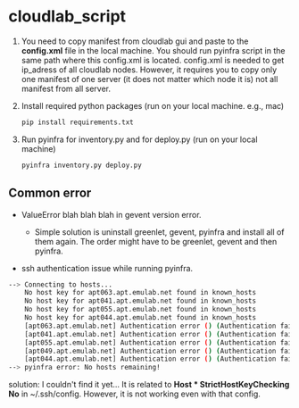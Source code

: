 # cloudlab_script

1. You need to copy manifest from cloudlab gui and paste to the **config.xml** file in the local machine. You should run pyinfra script in the same path where this config.xml is located. config.xml is needed to get ip_adress of all cloudlab nodes. However, it requires you to copy only one manifest of one server (it does not matter which node it is) not all manifest from all server.

2. Install required python packages (run on your local machine. e.g., mac)
    ```bash
    pip install requirements.txt
    ```

3. Run pyinfra for inventory.py and for deploy.py (run on your local machine)
    ```bash
    pyinfra inventory.py deploy.py
    ```

## Common error
- ValueError blah blah blah in gevent version error.
    - Simple solution is uninstall greenlet, gevent, pyinfra and install all of them again. The order might have to be greenlet, gevent and then pyinfra.

- ssh authentication issue while running pyinfra.
```bash
--> Connecting to hosts...
    No host key for apt063.apt.emulab.net found in known_hosts
    No host key for apt041.apt.emulab.net found in known_hosts
    No host key for apt055.apt.emulab.net found in known_hosts
    No host key for apt044.apt.emulab.net found in known_hosts
    [apt063.apt.emulab.net] Authentication error () (Authentication failed.)
    [apt041.apt.emulab.net] Authentication error () (Authentication failed.)
    [apt055.apt.emulab.net] Authentication error () (Authentication failed.)
    [apt049.apt.emulab.net] Authentication error () (Authentication failed.)
    [apt044.apt.emulab.net] Authentication error () (Authentication failed.)
--> pyinfra error: No hosts remaining!
```

solution: I couldn't find it yet...
It is related to **Host * StrictHostKeyChecking No** in ~/.ssh/config.
However, it is not working even with that config.  

